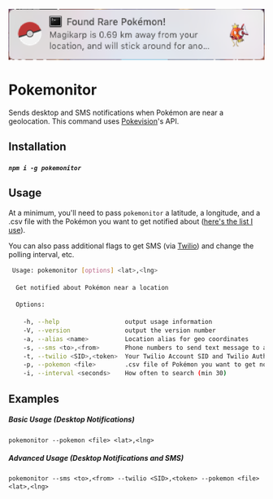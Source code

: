 ![magikarp](https://github.com/jozanza/pokemonitor/blob/master/osx1.png?raw=true)

# Pokemonitor

Sends desktop and SMS notifications when Pokémon are near a geolocation. This command uses [Pokevision](https://pokevision.com)'s API.

## Installation

##### `npm i -g pokemonitor`

## Usage

At a minimum, you'll need to pass `pokemonitor` a latitude, a longitude, and a .csv file with the Pokémon you want to get notified about ([here's the list I use](https://gist.githubusercontent.com/jozanza/2ebea6e5bc1a7ac0bc36e1c0a3270de7/raw/431fdca06bb0d66e23804bfb2d91ddb970e30d7e/pokemon.csv)).

You can also pass additional flags to get SMS (via [Twilio](https://twilio.com)) and change the polling interval, etc.

```bash
 Usage: pokemonitor [options] <lat>,<lng>

  Get notified about Pokémon near a location

  Options:

    -h, --help                  output usage information
    -V, --version               output the version number
    -a, --alias <name>          Location alias for geo coordinates
    -s, --sms <to>,<from>       Phone numbers to send text message to and from
    -t, --twilio <SID>,<token>  Your Twilio Account SID and Twilio Auth Token (https://www.twilio.com/console)
    -p, --pokemon <file>        .csv file of Pokémon you want to get notified about
    -i, --interval <seconds>    How often to search (min 30)
```

## Examples

##### Basic Usage (Desktop Notifications)

```
pokemonitor --pokemon <file> <lat>,<lng>
```

##### Advanced Usage (Desktop Notifications and SMS)

```
pokemonitor --sms <to>,<from> --twilio <SID>,<token> --pokemon <file> <lat>,<lng>
```

